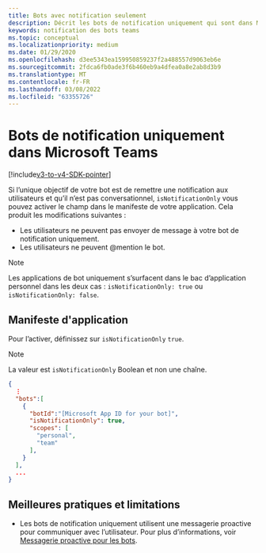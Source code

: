 ```yaml
---
title: Bots avec notification seulement
description: Décrit les bots de notification uniquement qui sont dans Microsoft Teams
keywords: notification des bots teams
ms.topic: conceptual
ms.localizationpriority: medium
ms.date: 01/29/2020
ms.openlocfilehash: d3ee5343ea159950859237f2a488557d9063eb6e
ms.sourcegitcommit: 2fdca6fb0ade3f6b460eb9a4dfea0a8e2ab8d3b9
ms.translationtype: MT
ms.contentlocale: fr-FR
ms.lasthandoff: 03/08/2022
ms.locfileid: "63355726"
---
```

# <a name="notification-only-bots-in-microsoft-teams"></a>Bots de notification uniquement dans Microsoft Teams

[!include[v3-to-v4-SDK-pointer](~/includes/v3-to-v4-pointer-bots.md)]

Si l’unique objectif de votre bot est de remettre une notification aux utilisateurs et qu’il n’est pas conversationnel, `isNotificationOnly` vous pouvez activer le champ dans le manifeste de votre application. Cela produit les modifications suivantes :

* Les utilisateurs ne peuvent pas envoyer de message à votre bot de notification uniquement.
* Les utilisateurs ne peuvent @mention le bot.

> [!NOTE]
> Les applications de bot uniquement s’surfacent dans le bac d’application personnel dans les deux cas : `isNotificationOnly: true` ou `isNotificationOnly: false`.

## <a name="app-manifest"></a>Manifeste d'application

Pour l’activer, définissez sur `isNotificationOnly` `true`.

> [!NOTE]
> La valeur est `isNotificationOnly` Boolean et non une chaîne.

```json
{
  ⋮
  "bots":[
    {
      "botId":"[Microsoft App ID for your bot]",
      "isNotificationOnly": true,
      "scopes": [
        "personal",
        "team"
      ],
    }
  ],
  ...
}
```

## <a name="best-practices-and-limitations"></a>Meilleures pratiques et limitations

* Les bots de notification uniquement utilisent une messagerie proactive pour communiquer avec l’utilisateur. Pour plus d’informations, voir [Messagerie proactive pour les bots](~/resources/bot-v3/bot-conversations/bots-conv-proactive.md).

